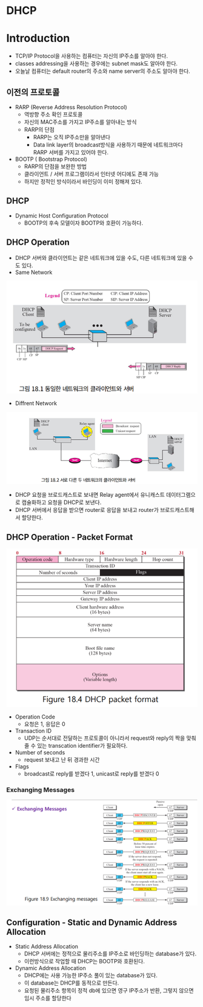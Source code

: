 # DHCP

# Introduction

- TCP/IP Protocol을 사용하는 컴퓨터는 자신의 IP주소를 알아야 한다.
- classes addressing을 사용하는 경우에는 subnet mask도 알아야 한다.
- 오늘날 컴퓨터는 default router의 주소와 name server의 주소도 알아야 한다.

## 이전의 프로토콜

- RARP (Reverse Address Resolution Protocol)
    - 역방향 주소 확인  프로토콜
    - 자신의 MAC주소를 가지고 IP주소를 알아내는 방식
    - RARP의 단점
        - RARP는 오직 IP주소만을 알아낸다
        - Data link layer의 broadcast방식을 사용하기 때문에 네트워크마다 RARP 서버를 가지고 있어야 한다.
- BOOTP ( Bootstrap Protocol)
    - RARP의 단점을 보완한 방법
    - 클라이언트 / 서버 프로그램이라서 인터넷 어디에도 존재 가능
    - 하지만 정적인 방식이라서 바인딩이 이미 정해져 있다.

## DHCP

- Dynamic Host Configuration Protocol
    - BOOTP의 후속 모델이자 BOOTP와 호환이 가능하다.

## DHCP Operation

- DHCP 서버와 클라이언트는 같은 네트워크에 있을 수도, 다른 네트워크에 있을 수도 있다.
- Same Network

![Untitled](DHCP%2085571ff5979141e48c7337ded1da542b/Untitled.png)

- Diffrent Network

![Untitled](DHCP%2085571ff5979141e48c7337ded1da542b/Untitled%201.png)

- DHCP 요청을 브로드캐스트로 보내면 Relay agent에서 유니캐스트 데이터그램으로 캡슐화하고 요청을 DHCP로 보낸다.
- DHCP 서버에서 응답을 받으면 router로 응답을 보내고 router가 브로드캐스트해서 할당한다.

## DHCP Operation - Packet Format

![Untitled](DHCP%2085571ff5979141e48c7337ded1da542b/Untitled%202.png)

- Operation Code
    - 요청은 1, 응답은 0
- Transaction ID
    - UDP는 순서대로 전달하는 프로토콜이 아니라서 request와 reply의 짝을 맞춰줄 수 있는 transcation identifier가 필요하다.
- Number of seconds
    - request 보내고 난 뒤 경과한 시간
- Flags
    - broadcast로 reply를 받겠다 1, unicast로 reply를 받겠다 0

### Exchanging Messages

![Untitled](DHCP%2085571ff5979141e48c7337ded1da542b/Untitled%203.png)

## Configuration - Static and Dynamic Address Allocation

- Static Address Allocation
    - DHCP 서버에는 정적으로 물리주소를 IP주소로 바인딩하는 database가 있다.
    - 이런방식으로 작업할 때 DHCP는 BOOTP와 호환된다.
- Dynamic Address Allocation
    - DHCP에는 사용 가능한 IP주소 풀이 있는 database가 있다.
    - 이 database는 DHCP를 동적으로 만든다.
    - 요청된 물리주소 항목이 정적 db에 있으면 영구 IP주소가 반환, 그렇지 않으면 임시 주소를 할당한다

